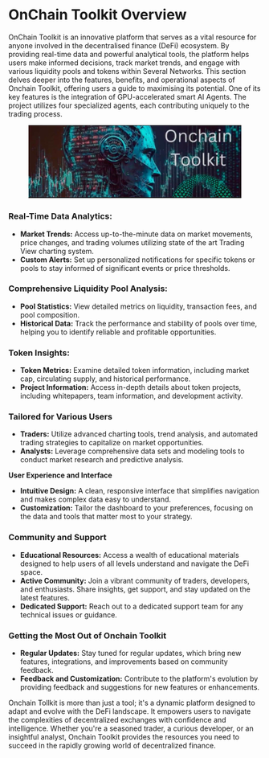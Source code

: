 # OnChain Toolkit Overview

OnChain Toolkit is an innovative platform that serves as a vital resource for anyone involved in the decentralised finance (DeFi) ecosystem. By providing real-time data and powerful analytical tools, the platform helps users make informed decisions, track market trends, and engage with various liquidity pools and tokens within Several Networks. This section delves deeper into the features, benefits, and operational aspects of Onchain Toolkit, offering users a guide to maximising its potential. One of its key features is the integration of GPU-accelerated smart AI Agents. The project utilizes four specialized agents, each contributing uniquely to the trading process.

<figure><img src=".gitbook/assets/Screenshot 2024-04-26 at 18.24.48.png" alt=""><figcaption></figcaption></figure>

### **Real-Time Data Analytics:**

* **Market Trends:** Access up-to-the-minute data on market movements, price changes, and trading volumes utilizing state of the art Trading View charting system.
* **Custom Alerts:** Set up personalized notifications for specific tokens or pools to stay informed of significant events or price thresholds.

### **Comprehensive Liquidity Pool Analysis:**

* **Pool Statistics:** View detailed metrics on liquidity, transaction fees, and pool composition.
* **Historical Data:** Track the performance and stability of pools over time, helping you to identify reliable and profitable opportunities.

### **Token Insights:**

* **Token Metrics:** Examine detailed token information, including market cap, circulating supply, and historical performance.
* **Project Information:** Access in-depth details about token projects, including whitepapers, team information, and development activity.

### Tailored for Various Users

* **Traders:** Utilize advanced charting tools, trend analysis, and automated trading strategies to capitalize on market opportunities.
* **Analysts:** Leverage comprehensive data sets and modeling tools to conduct market research and predictive analysis.

**User Experience and Interface**

* **Intuitive Design:** A clean, responsive interface that simplifies navigation and makes complex data easy to understand.
* **Customization:** Tailor the dashboard to your preferences, focusing on the data and tools that matter most to your strategy.

### Community and Support

* **Educational Resources:** Access a wealth of educational materials designed to help users of all levels understand and navigate the DeFi space.
* **Active Community:** Join a vibrant community of traders, developers, and enthusiasts. Share insights, get support, and stay updated on the latest features.
* **Dedicated Support:** Reach out to a dedicated support team for any technical issues or guidance.

### Getting the Most Out of Onchain Toolkit

* **Regular Updates:** Stay tuned for regular updates, which bring new features, integrations, and improvements based on community feedback.
* **Feedback and Customization:** Contribute to the platform's evolution by providing feedback and suggestions for new features or enhancements.

Onchain Tollkit is more than just a tool; it's a dynamic platform designed to adapt and evolve with the DeFi landscape. It empowers users to navigate the complexities of decentralized exchanges with confidence and intelligence. Whether you're a seasoned trader, a curious developer, or an insightful analyst, Onchain Toolkit provides the resources you need to succeed in the rapidly growing world of decentralized finance.
